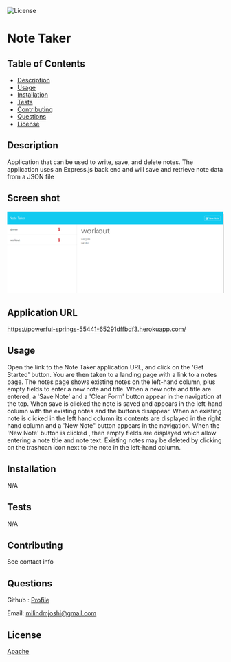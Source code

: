 
![License](https://img.shields.io/badge/License-Apache_2.0-D22128?style=for-the-badge)
# Note Taker

## Table of Contents
* [Description](#description)
* [Usage](#usage)
* [Installation](#installation)
* [Tests](#tests)
* [Contributing](#contributing)
* [Questions](#questions)
* [License](#license)

## Description
Application that can be used to write, save, and delete notes. The application uses an  Express.js back end and will save and retrieve note data from a JSON file

## Screen shot
![Screen shot](./public/assets/images/screenshot.png)

## Application URL
https://powerful-springs-55441-65291dffbdf3.herokuapp.com/

## Usage
Open the link to the Note Taker application URL, and click on the 'Get Started' button. You are then taken to a landing page with a link to a notes page. The notes page shows existing notes on the left-hand column, plus empty fields to enter a new note and title. When a new note and title are entered, a 'Save Note' and a 'Clear Form' button appear in the navigation at the top. When save is clicked the note is saved and appears in the left-hand column with the existing notes and the buttons disappear. When an existing note is clicked in the left hand column its contents are displayed in the right hand column and a 'New Note" button appears in the navigation. When the 'New Note' button is clicked , then empty fields are displayed which allow entering a note title and note text. Existing notes may be deleted by clicking on the trashcan icon next to the note in the left-hand column.

## Installation
N/A

## Tests
N/A

## Contributing
See contact info

## Questions
Github : [Profile](https://github.com/milindmjoshi)

Email: [milindmjoshi@gmail.com](mailto:milindmjoshi@gmail.com)
 
## License
[Apache](https://opensource.org/licenses/Apache-2.0)
    

